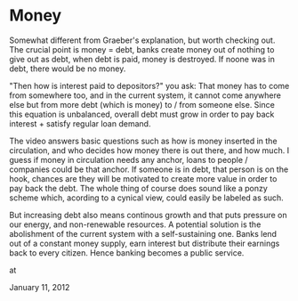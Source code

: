 # Money

Somewhat different from Graeber's explanation, but worth checking out. The crucial point is money = debt, banks create money out of nothing to give out as debt, when debt is paid, money is destroyed. If noone was in debt, there would be no money.

"Then how is interest paid to depositors?" you ask: That money has to come from somewhere too, and in the current system, it cannot come anywhere else but from more debt (which is money) to / from someone else. Since this equation is unbalanced, overall debt must grow in order to pay back interest + satisfy regular loan demand.

The video answers basic questions such as how is money inserted in the circulation, and who decides how money there is out there, and how much. I guess if money in circulation needs any anchor, loans to people / companies could be that anchor. If someone is in debt, that person is on the hook, chances are they will be motivated to create more value in order to pay back the debt. The whole thing of course does sound like a ponzy scheme which, acording to a cynical view, could easily be labeled as such.

But increasing debt also means continous growth and that puts pressure on our energy, and non-renewable resources. A potential solution is the abolishment of the current system with a self-sustaining one. Banks lend out of a constant money supply, earn interest but distribute  their earnings back to every citizen. Hence banking becomes a public service.












at

January 11, 2012
















